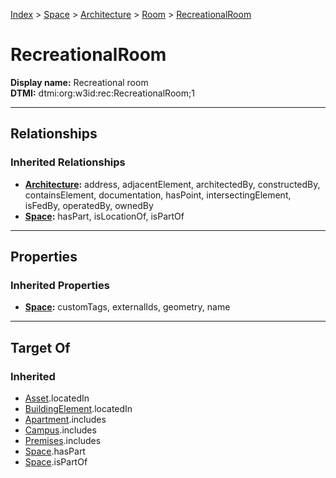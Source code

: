 [Index](../../../Index.md) > [Space](../../Space.md) > [Architecture](../Architecture.md) > [Room](Room.md) > [RecreationalRoom](#)
# RecreationalRoom

**Display name:** Recreational room<br />
**DTMI:** dtmi:org:w3id:rec:RecreationalRoom;1

---

## Relationships

### Inherited Relationships
* **[Architecture](../Architecture.md):** address, adjacentElement, architectedBy, constructedBy, containsElement, documentation, hasPoint, intersectingElement, isFedBy, operatedBy, ownedBy
* **[Space](../../Space.md):** hasPart, isLocationOf, isPartOf

---

## Properties

### Inherited Properties
* **[Space](../../Space.md):** customTags, externalIds, geometry, name

---

## Target Of
### Inherited
* [Asset](../../../Asset/Asset.md).locatedIn
* [BuildingElement](../../../BuildingElement/BuildingElement.md).locatedIn
* [Apartment](../../../Collection/Apartment.md).includes
* [Campus](../../../Collection/Campus.md).includes
* [Premises](../../../Collection/Premises.md).includes
* [Space](../../Space.md).hasPart
* [Space](../../Space.md).isPartOf
